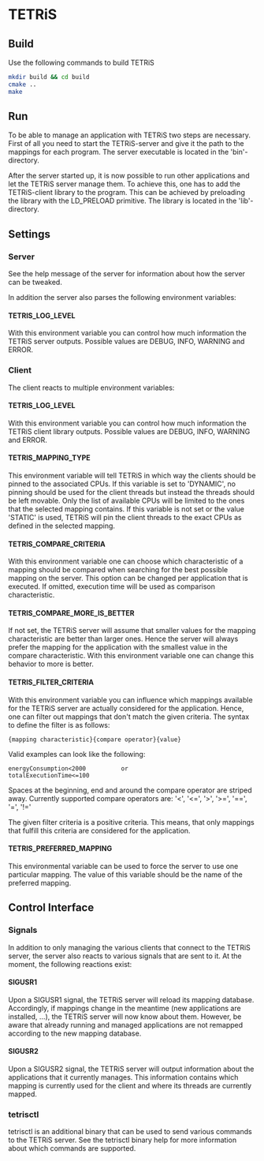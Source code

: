 # TETRiS

## Build

Use the following commands to build TETRiS

```bash
mkdir build && cd build
cmake ..
make
```


## Run

To be able to manage an application with TETRiS two steps are necessary.
First of all you need to start the TETRiS-server and give it the path
to the mappings for each program. The server executable is located in the
'bin'-directory.

After the server started up, it is now possible to run other applications and
let the TETRiS server manage them. To achieve this, one has to add the
TETRiS-client library to the program. This can be achieved by preloading the
library with the LD_PRELOAD primitive. The library is located in the 
'lib'-directory.

## Settings

### Server

See the help message of the server for information about how the server can be
tweaked.

In addition the server also parses the following environment variables:

#### TETRIS_LOG_LEVEL

With this environment variable you can control how much information the TETRiS
server outputs. Possible values are DEBUG, INFO, WARNING and ERROR.


### Client

The client reacts to multiple environment variables:

#### TETRIS_LOG_LEVEL

With this environment variable you can control how much information the TETRiS
client library outputs. Possible values are DEBUG, INFO, WARNING and ERROR.

#### TETRIS_MAPPING_TYPE

This environment variable will tell TETRiS in which way the clients should be pinned
to the associated CPUs. If this variable is set to 'DYNAMIC', no pinning should be
used for the client threads but instead the threads should be left movable. Only the
list of available CPUs will be limited to the ones that the selected mapping contains.
If this variable is not set or the value 'STATIC' is used, TETRiS will pin the client
threads to the exact CPUs as defined in the selected mapping.

#### TETRIS_COMPARE_CRITERIA

With this environment variable one can choose which characteristic of a mapping should
be compared when searching for the best possible mapping on the server. This option can
be changed per application that is executed. If omitted, execution time will be used as
comparison characteristic.

#### TETRIS_COMPARE_MORE_IS_BETTER

If not set, the TETRiS server will assume that smaller values for the mapping characteristic
are better than larger ones. Hence the server will always prefer the mapping for the
application with the smallest value in the compare characteristic. With this environment
variable one can change this behavior to more is better.

#### TETRIS_FILTER_CRITERIA

With this environment variable you can influence which mappings available for the TETRiS server
are actually considered for the application. Hence, one can filter out mappings that don't match
the given criteria. The syntax to define the filter is as follows:

    {mapping characteristic}{compare operator}{value}

Valid examples can look like the following:

    energyConsumption<2000          or
    totalExecutionTime<=100

Spaces at the beginning, end and around the compare operator are striped away. Currently supported
compare operators are: '<', '<=', '>', '>=', '==', '=', '!='

The given filter criteria is a positive criteria. This means, that only mappings that fulfill this
criteria are considered for the application.

#### TETRIS_PREFERRED_MAPPING

This environmental variable can be used to force the server to use one particular
mapping. The value of this variable should be the name of the preferred mapping.


## Control Interface

### Signals

In addition to only managing the various clients that connect to the TETRiS server, the server also
reacts to various signals that are sent to it. At the moment, the following reactions exist:

#### SIGUSR1

Upon a SIGUSR1 signal, the TETRiS server will reload its mapping database. Accordingly, if mappings
change in the meantime (new applications are installed, …), the TETRiS server will now know about
them. However, be aware that already running and managed applications are not remapped according to
the new mapping database.

#### SIGUSR2

Upon a SIGUSR2 signal, the TETRiS server will output information about the applications that it
currently manages. This information contains which mapping is currently used for the client and
where its threads are currently mapped.

### tetrisctl

tetrisctl is an additional binary that can be used to send various commands to the TETRiS server.
See the tetrisctl binary help for more information about which commands are supported.
